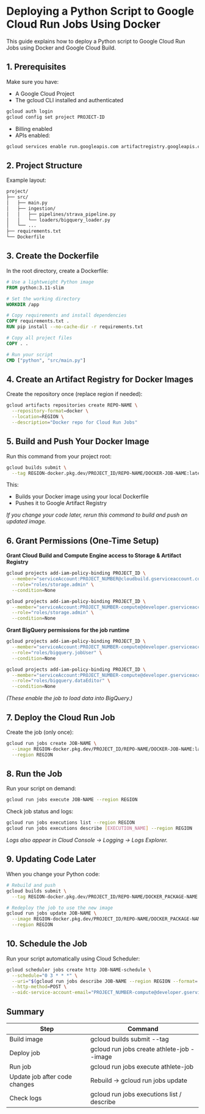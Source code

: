 # Deploying a Python Script to Google Cloud Run Jobs Using Docker

This guide explains how to deploy a Python script to Google Cloud Run Jobs using Docker and Google Cloud Build.

## 1. Prerequisites

Make sure you have:

- A Google Cloud Project
- The gcloud CLI installed and authenticated

```bash
gcloud auth login
gcloud config set project PROJECT-ID
```

- Billing enabled
- APIs enabled:

```bash
gcloud services enable run.googleapis.com artifactregistry.googleapis.com cloudbuild.googleapis.com bigquery.googleapis.com
```

## 2. Project Structure

Example layout:

```bash
project/
├── src/
│   ├── main.py
│   ├── ingestion/
│   │   ├── pipelines/strava_pipeline.py
│   │   └── loaders/bigquery_loader.py
│   └── ...
├── requirements.txt
└── Dockerfile
```

## 3. Create the Dockerfile

In the root directory, create a Dockerfile:

```dockerfile
# Use a lightweight Python image
FROM python:3.11-slim

# Set the working directory
WORKDIR /app

# Copy requirements and install dependencies
COPY requirements.txt .
RUN pip install --no-cache-dir -r requirements.txt

# Copy all project files
COPY . .

# Run your script
CMD ["python", "src/main.py"]
```

## 4. Create an Artifact Registry for Docker Images

Create the repository once (replace region if needed):

```bash
gcloud artifacts repositories create REPO-NAME \
  --repository-format=docker \
  --location=REGION \
  --description="Docker repo for Cloud Run Jobs"
```

## 5. Build and Push Your Docker Image

Run this command from your project root:

```bash
gcloud builds submit \
  --tag REGION-docker.pkg.dev/PROJECT_ID/REPO-NAME/DOCKER-JOB-NAME:latest
```

This:
- Builds your Docker image using your local Dockerfile
- Pushes it to Google Artifact Registry

*If you change your code later, rerun this command to build and push an updated image.*

## 6. Grant Permissions (One-Time Setup)

**Grant Cloud Build and Compute Engine access to Storage & Artifact Registry**

```bash
gcloud projects add-iam-policy-binding PROJECT_ID \
  --member="serviceAccount:PROJECT_NUMBER@cloudbuild.gserviceaccount.com" \
  --role="roles/storage.admin" \
  --condition=None

gcloud projects add-iam-policy-binding PROJECT_ID \
  --member="serviceAccount:PROJECT_NUMBER-compute@developer.gserviceaccount.com" \
  --role="roles/storage.admin" \
  --condition=None
```

**Grant BigQuery permissions for the job runtime**
```bash
gcloud projects add-iam-policy-binding PROJECT_ID \
  --member="serviceAccount:PROJECT_NUMBER-compute@developer.gserviceaccount.com" \
  --role="roles/bigquery.jobUser" \
  --condition=None

gcloud projects add-iam-policy-binding PROJECT_ID \
  --member="serviceAccount:PROJECT_NUMBER-compute@developer.gserviceaccount.com" \
  --role="roles/bigquery.dataEditor" \
  --condition=None
```
*(These enable the job to load data into BigQuery.)*

## 7. Deploy the Cloud Run Job

Create the job (only once):

```bash
gcloud run jobs create JOB-NAME \
  --image REGION-docker.pkg.dev/PROJECT_ID/REPO-NAME/DOCKER-JOB-NAME:latest \
  --region REGION
```

## 8. Run the Job

Run your script on demand:

```bash
gcloud run jobs execute JOB-NAME --region REGION
```

Check job status and logs:

```bash
gcloud run jobs executions list --region REGION
gcloud run jobs executions describe [EXECUTION_NAME] --region REGION
```

*Logs also appear in Cloud Console → Logging → Logs Explorer.*

## 9. Updating Code Later

When you change your Python code:

```bash
# Rebuild and push
gcloud builds submit \
  --tag REGION-docker.pkg.dev/PROJECT_ID/REPO-NAME/DOCKER_PACKAGE-NAME:latest

# Redeploy the job to use the new image
gcloud run jobs update JOB-NAME \
  --image REGION-docker.pkg.dev/PROJECT_ID/REPO-NAME/DOCKER_PACKAGE-NAME:latest \
  --region REGION
```

## 10. Schedule the Job

Run your script automatically using Cloud Scheduler:

```bash
gcloud scheduler jobs create http JOB-NAME-schedule \
  --schedule="0 3 * * *" \
  --uri="$(gcloud run jobs describe JOB-NAME --region REGION --format='value(latestCreatedExecution.uri)')" \
  --http-method=POST \
  --oidc-service-account-email="PROJECT_NUMBER-compute@developer.gserviceaccount.com"
```

## Summary

| Step  | Command |
|-------|---------|
| Build image	                  | gcloud builds submit --tag <artifact-url>
| Deploy job	                  | gcloud run jobs create athlete-job --image <artifact-url>
| Run job	                      | gcloud run jobs execute athlete-job
| Update job after code changes	| Rebuild → gcloud run jobs update
| Check logs	                  | gcloud run jobs executions list / describe
